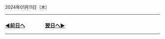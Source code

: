  2024年01月11日（木）

---

### [◀️前日へ](https://github.com/yuasys/chatty-journal/blob/main/2024/01/2024-01-10.md)&emsp;&emsp;&emsp;&emsp;[翌日へ▶️](https://github.com/yuasys/chatty-journal/blob/main/2024/01/2024-01-１2.md)

---
